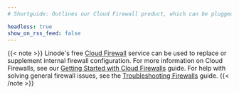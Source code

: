 ```yaml
---
# Shortguide: Outlines our Cloud Firewall product, which can be plugged into any guide calling for a firewall.

headless: true
show_on_rss_feed: false
---
```


{{< note >}}
Linode's free [Cloud Firewall](https://www.linode.com/products/cloud-firewall/) service can be used to replace or supplement internal firewall configuration. For more information on Cloud Firewalls, see our [Getting Started with Cloud Firewalls](/docs/products/networking/cloud-firewall/get-started/) guide. For help with solving general firewall issues, see the [Troubleshooting Firewalls](/docs/guides/troubleshooting-firewalls/) guide.
{{< /note >}}